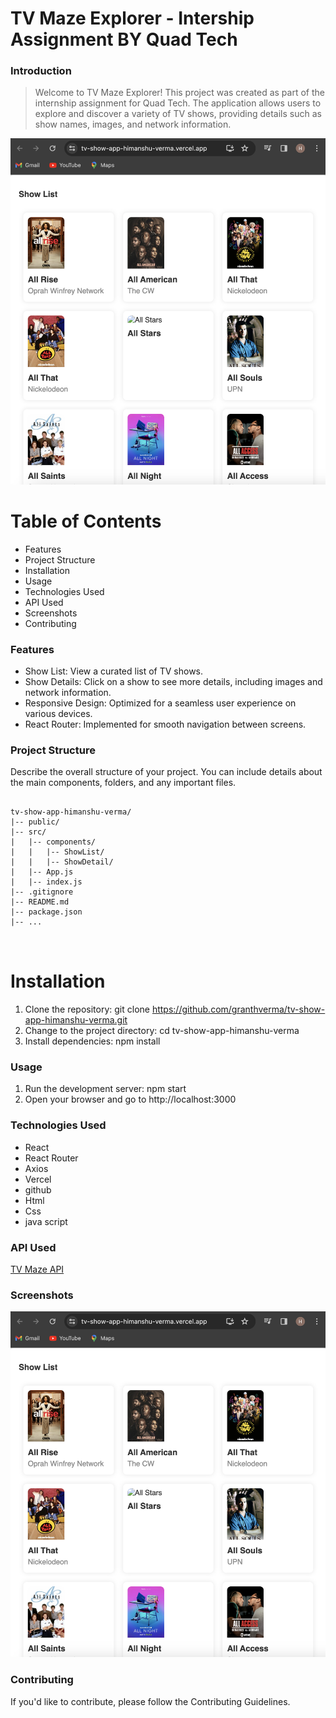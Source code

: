 # TV Maze Explorer - Intership Assignment BY Quad Tech

### Introduction

> Welcome to TV Maze Explorer! This project was created as part of the internship assignment for Quad Tech. The application allows users to explore and discover a variety of TV shows, providing details such as show names, images, and network information.


![Alt text](src/tv.png)


# Table of Contents
- Features
- Project Structure
- Installation
- Usage
- Technologies Used
- API Used
- Screenshots
- Contributing

### Features

- Show List: View a curated list of TV shows.
- Show Details: Click on a show to see more details, including    images and network information.
- Responsive Design: Optimized for a seamless user experience on various devices.
- React Router: Implemented for smooth navigation between screens.


### Project Structure

Describe the overall structure of your project. You can include details about the main components, folders, and any important files.


```

tv-show-app-himanshu-verma/
|-- public/
|-- src/
|   |-- components/
|   |   |-- ShowList/
|   |   |-- ShowDetail/
|   |-- App.js
|   |-- index.js
|-- .gitignore
|-- README.md
|-- package.json
|-- ...



```


# Installation

1. Clone the repository: git clone https://github.com/granthverma/tv-show-app-himanshu-verma.git
2. Change to the project directory: cd tv-show-app-himanshu-verma
3. Install dependencies: npm install


### Usage

1. Run the development server: npm start
2. Open your browser and go to http://localhost:3000


### Technologies Used
- React
- React Router
- Axios
- Vercel
- github 
- Html
- Css 
- java script



### API Used

[TV Maze API ](https://api.tvmaze.com/search/shows?q=all)


###  Screenshots

![Alt text](src/tv.png)

### Contributing

If you'd like to contribute, please follow the Contributing Guidelines.


